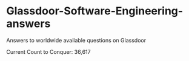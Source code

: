 # Glassdoor-Software-Engineering-answers
Answers to worldwide available questions on Glassdoor

Current Count to Conquer: 36,617
